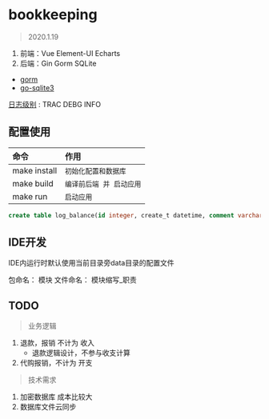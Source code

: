 # bookkeeping
> 2020.1.19 

1. 前端：Vue Element-UI Echarts
1. 后端：Gin Gorm SQLite

- [gorm](gorm.io/zh_CN/)
- [go-sqlite3](https://github.com/mattn/go-sqlite3)

[日志级别](https://github.com/wonderivan/logger) : TRAC DEBG INFO

## 配置使用

| 命令 | 作用 |
|:----|:----|
| make install |`初始化配置和数据库` 
| make build   |`编译前后端 并 启动应用`
| make run     |`启动应用`

```sql
create table log_balance(id integer, create_t datetime, comment varchar);
```

## IDE开发

IDE内运行时默认使用当前目录旁data目录的配置文件

包命名： 模块
文件命名： 模块缩写_职责

## TODO
> 业务逻辑

1. 退款，报销 不计为 收入
    - 退款逻辑设计，不参与收支计算
1. 代购报销，不计为 开支

> 技术需求
1. 加密数据库 成本比较大
1. 数据库文件云同步

